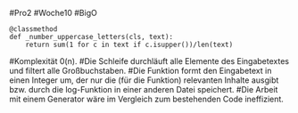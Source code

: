 
#Pro2
#Woche10
#BigO

    @classmethod
    def _number_uppercase_letters(cls, text):
        return sum(1 for c in text if c.isupper())/len(text)
        
#Komplexität 0(n).
#Die Schleife durchläuft alle Elemente des Eingabetextes und filtert alle Großbuchstaben.
#Die Funktion formt den Eingabetext in einen Integer um, der nur die (für die Funktion) relevanten Inhalte ausgibt bzw. durch die log-Funktion in einer anderen Datei speichert.
#Die Arbeit mit einem Generator wäre im Vergleich zum bestehenden Code ineffizient.
        

